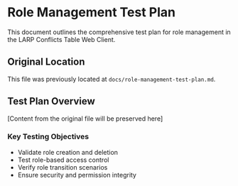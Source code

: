 # Role Management Test Plan

This document outlines the comprehensive test plan for role management in the LARP Conflicts Table Web Client.

## Original Location

This file was previously located at `docs/role-management-test-plan.md`.

## Test Plan Overview

[Content from the original file will be preserved here]

### Key Testing Objectives

- Validate role creation and deletion
- Test role-based access control
- Verify role transition scenarios
- Ensure security and permission integrity
